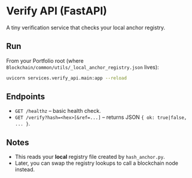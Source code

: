 # Verify API (FastAPI)

A tiny verification service that checks your local anchor registry.

## Run

From your Portfolio root (where `Blockchain/common/utils/_local_anchor_registry.json` lives):

```bash
uvicorn services.verify_api.main:app --reload
```

## Endpoints

- `GET /healthz` – basic health check.
- `GET /verify?hash=<hex>[&ref=...]` – returns JSON `{ ok: true|false, ... }`.

## Notes

- This reads your **local** registry file created by `hash_anchor.py`.
- Later, you can swap the registry lookups to call a blockchain node instead.
